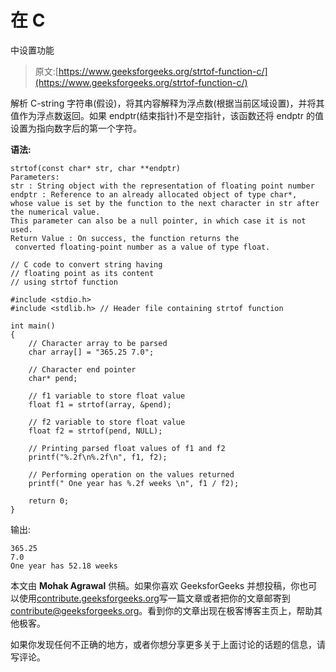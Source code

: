 # 在 C

中设置功能

> 原文:[https://www.geeksforgeeks.org/strtof-function-c/](https://www.geeksforgeeks.org/strtof-function-c/)

解析 C-string 字符串(假设)，将其内容解释为浮点数(根据当前区域设置)，并将其值作为浮点数返回。如果 endptr(结束指针)不是空指针，该函数还将 endptr 的值设置为指向数字后的第一个字符。

**语法:**

```
strtof(const char* str, char **endptr)
Parameters:
str : String object with the representation of floating point number
endptr : Reference to an already allocated object of type char*, 
whose value is set by the function to the next character in str after the numerical value.
This parameter can also be a null pointer, in which case it is not used.
Return Value : On success, the function returns the
 converted floating-point number as a value of type float.
```

```
// C code to convert string having
// floating point as its content
// using strtof function

#include <stdio.h>
#include <stdlib.h> // Header file containing strtof function

int main()
{
    // Character array to be parsed
    char array[] = "365.25 7.0";

    // Character end pointer
    char* pend;

    // f1 variable to store float value
    float f1 = strtof(array, &pend);

    // f2 variable to store float value
    float f2 = strtof(pend, NULL);

    // Printing parsed float values of f1 and f2
    printf("%.2f\n%.2f\n", f1, f2);

    // Performing operation on the values returned
    printf(" One year has %.2f weeks \n", f1 / f2);

    return 0;
}
```

输出:

```
365.25
7.0
One year has 52.18 weeks
```

本文由 **Mohak Agrawal** 供稿。如果你喜欢 GeeksforGeeks 并想投稿，你也可以使用[contribute.geeksforgeeks.org](http://www.contribute.geeksforgeeks.org)写一篇文章或者把你的文章邮寄到 contribute@geeksforgeeks.org。看到你的文章出现在极客博客主页上，帮助其他极客。

如果你发现任何不正确的地方，或者你想分享更多关于上面讨论的话题的信息，请写评论。